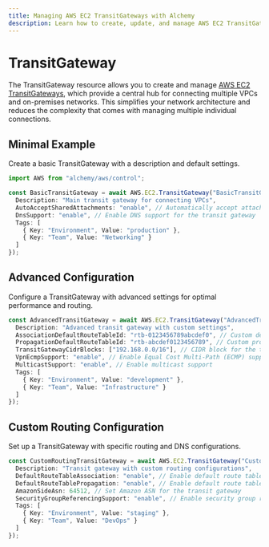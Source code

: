 ```yaml
---
title: Managing AWS EC2 TransitGateways with Alchemy
description: Learn how to create, update, and manage AWS EC2 TransitGateways using Alchemy Cloud Control.
---
```


# TransitGateway

The TransitGateway resource allows you to create and manage [AWS EC2 TransitGateways](https://docs.aws.amazon.com/ec2/latest/userguide/), which provide a central hub for connecting multiple VPCs and on-premises networks. This simplifies your network architecture and reduces the complexity that comes with managing multiple individual connections.

## Minimal Example

Create a basic TransitGateway with a description and default settings.

```ts
import AWS from "alchemy/aws/control";

const BasicTransitGateway = await AWS.EC2.TransitGateway("BasicTransitGateway", {
  Description: "Main transit gateway for connecting VPCs",
  AutoAcceptSharedAttachments: "enable", // Automatically accept attachments from shared VPCs
  DnsSupport: "enable", // Enable DNS support for the transit gateway
  Tags: [
    { Key: "Environment", Value: "production" },
    { Key: "Team", Value: "Networking" }
  ]
});
```

## Advanced Configuration

Configure a TransitGateway with advanced settings for optimal performance and routing.

```ts
const AdvancedTransitGateway = await AWS.EC2.TransitGateway("AdvancedTransitGateway", {
  Description: "Advanced transit gateway with custom settings",
  AssociationDefaultRouteTableId: "rtb-0123456789abcdef0", // Custom default route table ID
  PropagationDefaultRouteTableId: "rtb-abcdef0123456789", // Custom propagation route table ID
  TransitGatewayCidrBlocks: ["192.168.0.0/16"], // CIDR block for the transit gateway
  VpnEcmpSupport: "enable", // Enable Equal Cost Multi-Path (ECMP) support for VPN
  MulticastSupport: "enable", // Enable multicast support
  Tags: [
    { Key: "Environment", Value: "development" },
    { Key: "Team", Value: "Infrastructure" }
  ]
});
```

## Custom Routing Configuration

Set up a TransitGateway with specific routing and DNS configurations.

```ts
const CustomRoutingTransitGateway = await AWS.EC2.TransitGateway("CustomRoutingTransitGateway", {
  Description: "Transit gateway with custom routing configurations",
  DefaultRouteTableAssociation: "enable", // Enable default route table association
  DefaultRouteTablePropagation: "enable", // Enable default route table propagation
  AmazonSideAsn: 64512, // Set Amazon ASN for the transit gateway
  SecurityGroupReferencingSupport: "enable", // Enable security group referencing
  Tags: [
    { Key: "Environment", Value: "staging" },
    { Key: "Team", Value: "DevOps" }
  ]
});
```